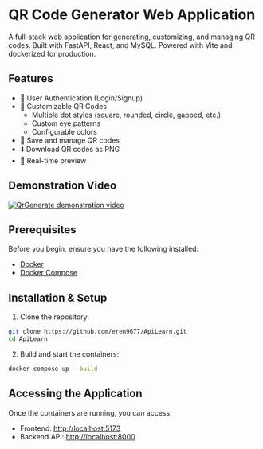 # QR Code Generator Web Application

A full-stack web application for generating, customizing, and managing QR codes. Built with FastAPI, React, and MySQL. Powered with Vite and dockerized for production.

## Features

- 🔐 User Authentication (Login/Signup)
- 🎨 Customizable QR Codes
  - Multiple dot styles (square, rounded, circle, gapped, etc.)
  - Custom eye patterns
  - Configurable colors
- 💾 Save and manage QR codes
- ⬇️ Download QR codes as PNG
- 🎯 Real-time preview

## Demonstration Video


[![QrGenerate demonstration video](https://img.youtube.com/vi/6x6Bq847SYo/0.jpg)](https://www.youtube.com/watch?v=6x6Bq847SYo)

## Prerequisites

Before you begin, ensure you have the following installed:
- [Docker](https://www.docker.com/get-started)
- [Docker Compose](https://docs.docker.com/compose/install/)

## Installation & Setup

1. Clone the repository:
```bash
git clone https://github.com/eren9677/ApiLearn.git
cd ApiLearn
```

2. Build and start the containers:
```bash
docker-compose up --build
```

## Accessing the Application

Once the containers are running, you can access:

- Frontend: [http://localhost:5173](http://localhost:5173)
- Backend API: [http://localhost:8000](http://localhost:8000)

